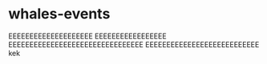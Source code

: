 # whales-events

EEEEEEEEEEEEEEEEEEEE
EEEEEEEEEEEEEEEEE
EEEEEEEEEEEEEEEEEEEEEEEEEEEEEEEE
EEEEEEEEEEEEEEEEEEEEEEEEEEE
kek
